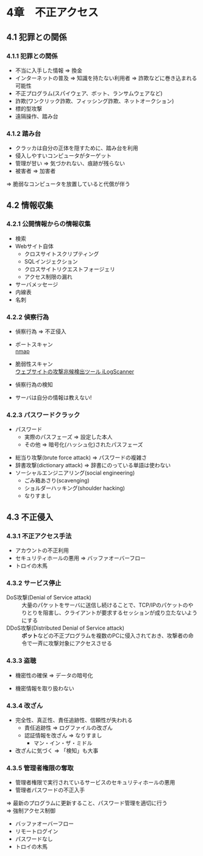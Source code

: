 # 4章　不正アクセス
## 4.1 犯罪との関係
### 4.1.1 犯罪との関係

* 不当に入手した情報 => 換金
* インターネットの普及 => 知識を持たない利用者 => 詐欺などに巻き込まれる可能性
* 不正プログラム(スパイウェア、ボット、ランサムウェアなど)
* 詐欺(ワンクリック詐欺、フィッシング詐欺、ネットオークション)
* 標的型攻撃
* 遠隔操作、踏み台

### 4.1.2 踏み台

* クラッカは自分の正体を隠すために、踏み台を利用
* 侵入しやすいコンピュータがターゲット
* 管理が甘い => 気づかれない、痕跡が残らない
* 被害者 => 加害者

=> 脆弱なコンピュータを放置していると代償が伴う

## 4.2 情報収集
### 4.2.1 公開情報からの情報収集

* 検索
* Webサイト自体
	* クロスサイトスクリプティング
	* SQLインジェクション
	* クロスサイトリクエストフォージェリ
	* アクセス制限の漏れ
* サーバメッセージ
* 内線表
* 名刺

### 4.2.2 偵察行為

* 偵察行為 => 不正侵入

* ポートスキャン  
[nmap](http://itpro.nikkeibp.co.jp/atcl/column/14/230520/072800001/)
* 脆弱性スキャン  
[ウェブサイトの攻撃兆候検出ツール iLogScanner](http://www.ipa.go.jp/security/vuln/iLogScanner/index.html)

* 偵察行為の検知
* サーバは自分の情報は教えない!

### 4.2.3 パスワードクラック

- パスワード
	- 実際のパスフェーズ => 設定した本人
	- その他 => 暗号化(ハッシュ化)されたパスフェーズ

* 総当り攻撃(brute force attack) => パスワードの複雑さ
* 辞書攻撃(dictionary attack) => 辞書にのっている単語は使わない
* ソーシャルエンジニアリング(social engineering)
	* ごみ箱あさり(scavenging)
	* ショルダーハッキング(shoulder hacking)
	* なりすまし

## 4.3 不正侵入
### 4.3.1 不正アクセス手法

* アカウントの不正利用
* セキュリティホールの悪用 => バッファオーバーフロー
* トロイの木馬

### 4.3.2 サービス停止
<dl>
	<dt>DoS攻撃(Denial of Service attack)</dt>
	<dd>大量のパケットをサーバに送信し続けることで、TCP/IPのパケットのやりとりを阻害し、クライアントが要求するセッションが成り立たないようにする</dd>
	<dt>DDoS攻撃(Distributed Denial of Service attack)</dt>
	<dd><b>ボット</b>などの不正プログラムを複数のPCに侵入されておき、攻撃者の命令で一斉に攻撃対象にアクセスさせる</dd>
</dl>

### 4.3.3 盗聴

* 機密性の確保 => データの暗号化
- 機密情報を取り扱わない

### 4.3.4 改ざん

* 完全性、真正性、責任追跡性、信頼性が失われる
	- 責任追跡性 => ログファイルの改ざん
	- 認証情報を改ざん => なりすまし
		- マン・イン・ザ・ミドル
* 改ざんに気づく => 「検知」も大事

### 4.3.5 管理者権限の奪取

* 管理者権限で実行されているサービスのセキュリティホールの悪用
* 管理者パスワードの不正入手

=> 最新のプログラムに更新すること、パスワード管理を適切に行う<br />
=> 強制アクセス制御

* バッファオーバーフロー
* リモートログイン
* パスワードなし
* トロイの木馬
